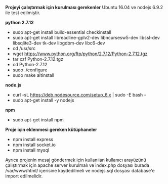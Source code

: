 **Projeyi çalıştırmak için kurulması gerekenler**
Ubuntu 16.04 ve nodejs 6.9.2 ile test edilmiştir.

**python 2.7.12**

 - sudo apt-get install build-essential checkinstall
 - sudo apt-get install libreadline-gplv2-dev libncursesw5-dev
   libssl-dev libsqlite3-dev tk-dev libgdbm-dev libc6-dev
 - cd /usr/src
 - wget https://www.python.org/ftp/python/2.7.12/Python-2.7.12.tgz
 - tar xzf Python-2.7.12.tgz
 - cd Python-2.7.12
 - sudo ./configure
 - sudo make altinstall

**node.js**

 - curl -sL https://deb.nodesource.com/setup_6.x | sudo -E bash -
 - sudo apt-get install -y nodejs

**npm**

 - sudo apt-get install npm

**Proje için eklenmesi gereken kütüphaneler**

 - npm install express
 - npm install socket.io
 - npm install mysql

Ayrıca projenin mesaj göndermek için kullanılan kullanıcı arayüzünü çalıştırmak için apache server kurulmalı ve index.php dosyası burada /var/www/html/ içerisine kaydedilmeli ve nodejs.sql dosyası database'e import edilmelidir.